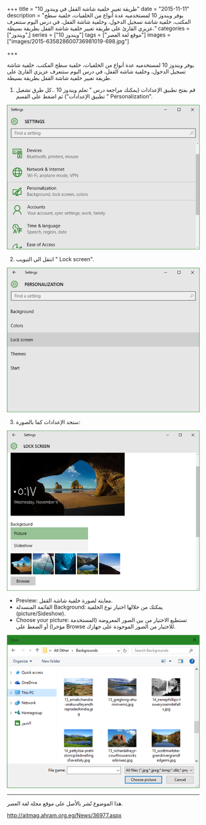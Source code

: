 +++
title = "طريقة تغيير خلفية شاشة القفل في ويندوز 10"
date = "2015-11-11"
description = "يوفر ويندوز 10 لمستخدميه عدة أنواع من الخلفيات، خلفية سطح المكتب، خلفية شاشة تسجيل الدخول، وخلفية شاشة القفل، في درس اليوم ستتعرف عزيزي القارئ على طريقة تغيير خلفية شاشة القفل بطريقة بسيطة."
categories = ["ويندوز",]
series = ["ويندوز 10"]
tags = ["موقع لغة العصر"]
images = ["images/2015-635828600736981019-698.jpg"]

+++

يوفر ويندوز 10 لمستخدميه عدة أنواع من الخلفيات، خلفية سطح المكتب، خلفية شاشة تسجيل الدخول، وخلفية شاشة القفل، في درس اليوم ستتعرف عزيزي القارئ على طريقة تغيير خلفية شاشة القفل بطريقة بسيطة.

1. قم بفتح تطبيق الإعدادات (يمكنك مراجعة درس " تعلم ويندوز 10 ..كل طرق تشغيل تطبيق الإعدادات") ثم اضغط على القسم " Personalization".

![1](images/2015-635828598298381645-838.png)

2. انتقل الى التبويب " Lock screen".

![2](images/2015-635828598623226140-322.png)

3. ستجد الإعدادات كما بالصورة:

![3](images/2015-635828600736981019-698.jpg)

- Preview: معاينة لصورة خلفية شاشة القفل.
- القائمة المنسدلة Background: يمكنك من خلالها اختيار نوع الخلفية (picture/Sideshow).
- Choose your picture: تستطيع الاختيار من بين الصور المعروضة (المستخدمة مؤخرا) أو الضغط على Browse للاختيار من الصور الموجودة على جهازك.

![4](images/2015-635828600991825353-182.png)

---
هذا الموضوع نٌشر باﻷصل على موقع مجلة لغة العصر.

http://aitmag.ahram.org.eg/News/36977.aspx